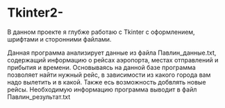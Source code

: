 # Tkinter2-
В данном проекте я глубже работаю с Tkinter  с оформлением, шрифтами и сторонними файлами. 

Данная программа анализирует данные из файла Павлин_данные.txt, содержащий информацию о рейсах аэропорта, местах отправлений и прибытия и времени. Основываясь на данной базе программа позволяет найти нужный рейс, в зависимости из какого города вам надо вылетить и в какой.
Также есь возможность добвлять новые рейсы.
Необходимую информацию программа выводит в файл Павлин_результат.txt
